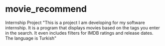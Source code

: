 # movie_recommend
Internship Project
"This is a project I am developing for my software internship. It is a program that displays movies based on the tags you enter in the search. It even includes filters for IMDB ratings and release dates. The language is Turkish"
